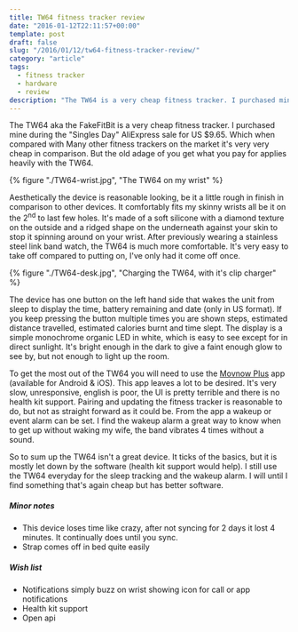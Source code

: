 ```yaml
---
title: TW64 fitness tracker review
date: "2016-01-12T22:11:57+00:00"
template: post
draft: false
slug: "/2016/01/12/tw64-fitness-tracker-review/"
category: "article"
tags:
  - fitness tracker
  - hardware
  - review
description: "The TW64 is a very cheap fitness tracker. I purchased mine during the 'Singles Day' AliExpress sale for US $9.65. Which when compared with Many other fitness trackers on the market it's very very cheap in comparison. But the old adage of you get what you pay for applies heavily with the TW64."
---
```


The TW64 aka the FakeFitBit is a very cheap fitness tracker. I purchased mine during the "Singles Day" AliExpress sale for US $9.65. Which when compared with Many other fitness trackers on the market it's very very cheap in comparison. But the old adage of you get what you pay for applies heavily with the TW64.

{% figure "./TW64-wrist.jpg", "The TW64 on my wrist" %}

Aesthetically the device is reasonable looking, be it a little rough in finish in comparison to other devices. It comfortably fits my skinny wrists all be it on the 2<sup>nd</sup> to last few holes. It's made of a soft silicone with a diamond texture on the outside and a ridged shape on the underneath against your skin to stop it spinning around on your wrist. After previously wearing a stainless steel link band watch, the TW64 is much more comfortable. It's very easy to take off compared to putting on, I've only had it come off once.

{% figure "./TW64-desk.jpg", "Charging the TW64, with it's clip charger" %}

The device has one button on the left hand side that wakes the unit from sleep to display the time, battery remaining and date (only in US format). If you keep pressing the button multiple times you are shown steps, estimated distance travelled, estimated calories burnt and time slept. The display is a simple monochrome organic LED in white, which is easy to see except for in direct sunlight. It's bright enough in the dark to give a faint enough glow to see by, but not enough to light up the room.

To get the most out of the TW64 you will need to use the [Movnow Plus](https://itunes.apple.com/nz/app/movnow-plus/id917599587?mt=8) app (available for Android &amp; iOS). This app leaves a lot to be desired. It's very slow, unresponsive, english is poor, the UI is pretty terrible and there is no health kit support. Pairing and updating the fitness tracker is reasonable to do, but not as straight forward as it could be. From the app a wakeup or event alarm can be set. I find the wakeup alarm a great way to know when to get up without waking my wife, the band vibrates 4 times without a sound.

So to sum up the TW64 isn't a great device. It ticks of the basics, but it is mostly let down by the software (health kit support would help). I still use the TW64 everyday for the sleep tracking and the wakeup alarm. I will until I find something that's again cheap but has better software.

##### Minor notes

- This device loses time like crazy, after not syncing for 2 days it lost 4 minutes. It continually does until you sync.
- Strap comes off in bed quite easily

##### Wish list

- Notifications simply buzz on wrist showing icon for call or app notifications
- Health kit support
- Open api
